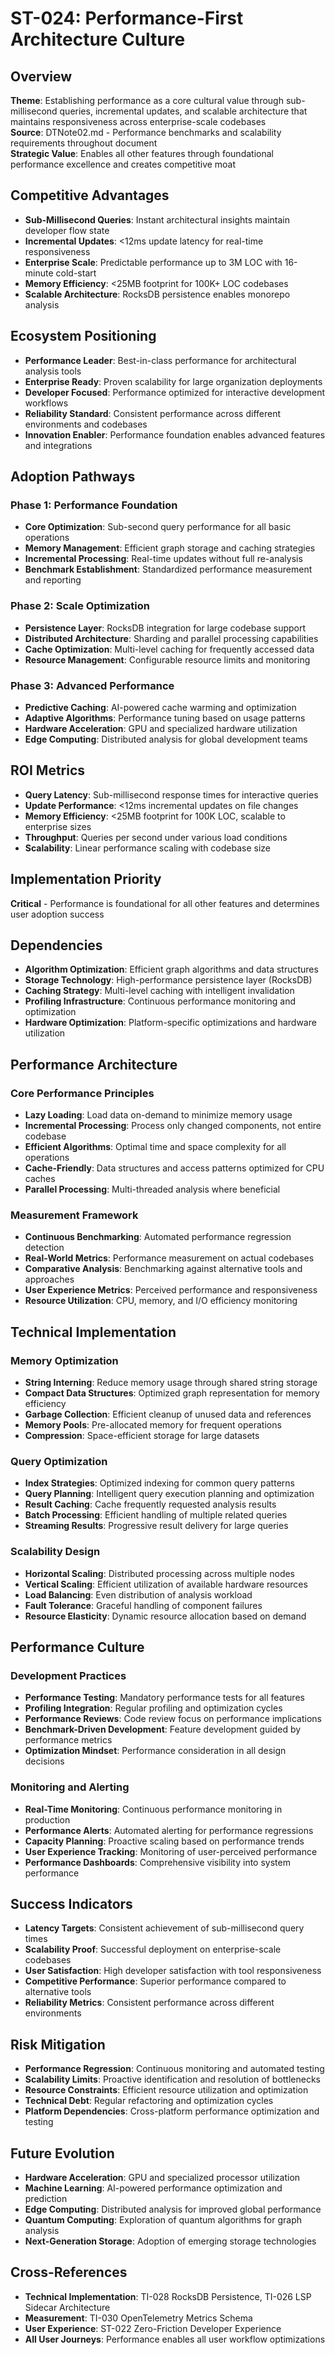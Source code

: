 # ST-024: Performance-First Architecture Culture

## Overview
**Theme**: Establishing performance as a core cultural value through sub-millisecond queries, incremental updates, and scalable architecture that maintains responsiveness across enterprise-scale codebases  
**Source**: DTNote02.md - Performance benchmarks and scalability requirements throughout document  
**Strategic Value**: Enables all other features through foundational performance excellence and creates competitive moat

## Competitive Advantages
- **Sub-Millisecond Queries**: Instant architectural insights maintain developer flow state
- **Incremental Updates**: <12ms update latency for real-time responsiveness
- **Enterprise Scale**: Predictable performance up to 3M LOC with 16-minute cold-start
- **Memory Efficiency**: <25MB footprint for 100K+ LOC codebases
- **Scalable Architecture**: RocksDB persistence enables monorepo analysis

## Ecosystem Positioning
- **Performance Leader**: Best-in-class performance for architectural analysis tools
- **Enterprise Ready**: Proven scalability for large organization deployments
- **Developer Focused**: Performance optimized for interactive development workflows
- **Reliability Standard**: Consistent performance across different environments and codebases
- **Innovation Enabler**: Performance foundation enables advanced features and integrations

## Adoption Pathways

### Phase 1: Performance Foundation
- **Core Optimization**: Sub-second query performance for all basic operations
- **Memory Management**: Efficient graph storage and caching strategies
- **Incremental Processing**: Real-time updates without full re-analysis
- **Benchmark Establishment**: Standardized performance measurement and reporting

### Phase 2: Scale Optimization
- **Persistence Layer**: RocksDB integration for large codebase support
- **Distributed Architecture**: Sharding and parallel processing capabilities
- **Cache Optimization**: Multi-level caching for frequently accessed data
- **Resource Management**: Configurable resource limits and monitoring

### Phase 3: Advanced Performance
- **Predictive Caching**: AI-powered cache warming and optimization
- **Adaptive Algorithms**: Performance tuning based on usage patterns
- **Hardware Acceleration**: GPU and specialized hardware utilization
- **Edge Computing**: Distributed analysis for global development teams

## ROI Metrics
- **Query Latency**: Sub-millisecond response times for interactive queries
- **Update Performance**: <12ms incremental updates on file changes
- **Memory Efficiency**: <25MB footprint for 100K LOC, scalable to enterprise sizes
- **Throughput**: Queries per second under various load conditions
- **Scalability**: Linear performance scaling with codebase size

## Implementation Priority
**Critical** - Performance is foundational for all other features and determines user adoption success

## Dependencies
- **Algorithm Optimization**: Efficient graph algorithms and data structures
- **Storage Technology**: High-performance persistence layer (RocksDB)
- **Caching Strategy**: Multi-level caching with intelligent invalidation
- **Profiling Infrastructure**: Continuous performance monitoring and optimization
- **Hardware Optimization**: Platform-specific optimizations and hardware utilization

## Performance Architecture

### Core Performance Principles
- **Lazy Loading**: Load data on-demand to minimize memory usage
- **Incremental Processing**: Process only changed components, not entire codebase
- **Efficient Algorithms**: Optimal time and space complexity for all operations
- **Cache-Friendly**: Data structures and access patterns optimized for CPU caches
- **Parallel Processing**: Multi-threaded analysis where beneficial

### Measurement Framework
- **Continuous Benchmarking**: Automated performance regression detection
- **Real-World Metrics**: Performance measurement on actual codebases
- **Comparative Analysis**: Benchmarking against alternative tools and approaches
- **User Experience Metrics**: Perceived performance and responsiveness
- **Resource Utilization**: CPU, memory, and I/O efficiency monitoring

## Technical Implementation

### Memory Optimization
- **String Interning**: Reduce memory usage through shared string storage
- **Compact Data Structures**: Optimized graph representation for memory efficiency
- **Garbage Collection**: Efficient cleanup of unused data and references
- **Memory Pools**: Pre-allocated memory for frequent operations
- **Compression**: Space-efficient storage for large datasets

### Query Optimization
- **Index Strategies**: Optimized indexing for common query patterns
- **Query Planning**: Intelligent query execution planning and optimization
- **Result Caching**: Cache frequently requested analysis results
- **Batch Processing**: Efficient handling of multiple related queries
- **Streaming Results**: Progressive result delivery for large queries

### Scalability Design
- **Horizontal Scaling**: Distributed processing across multiple nodes
- **Vertical Scaling**: Efficient utilization of available hardware resources
- **Load Balancing**: Even distribution of analysis workload
- **Fault Tolerance**: Graceful handling of component failures
- **Resource Elasticity**: Dynamic resource allocation based on demand

## Performance Culture

### Development Practices
- **Performance Testing**: Mandatory performance tests for all features
- **Profiling Integration**: Regular profiling and optimization cycles
- **Performance Reviews**: Code review focus on performance implications
- **Benchmark-Driven Development**: Feature development guided by performance metrics
- **Optimization Mindset**: Performance consideration in all design decisions

### Monitoring and Alerting
- **Real-Time Monitoring**: Continuous performance monitoring in production
- **Performance Alerts**: Automated alerting for performance regressions
- **Capacity Planning**: Proactive scaling based on performance trends
- **User Experience Tracking**: Monitoring of user-perceived performance
- **Performance Dashboards**: Comprehensive visibility into system performance

## Success Indicators
- **Latency Targets**: Consistent achievement of sub-millisecond query times
- **Scalability Proof**: Successful deployment on enterprise-scale codebases
- **User Satisfaction**: High developer satisfaction with tool responsiveness
- **Competitive Performance**: Superior performance compared to alternative tools
- **Reliability Metrics**: Consistent performance across different environments

## Risk Mitigation
- **Performance Regression**: Continuous monitoring and automated testing
- **Scalability Limits**: Proactive identification and resolution of bottlenecks
- **Resource Constraints**: Efficient resource utilization and optimization
- **Technical Debt**: Regular refactoring and optimization cycles
- **Platform Dependencies**: Cross-platform performance optimization and testing

## Future Evolution
- **Hardware Acceleration**: GPU and specialized processor utilization
- **Machine Learning**: AI-powered performance optimization and prediction
- **Edge Computing**: Distributed analysis for improved global performance
- **Quantum Computing**: Exploration of quantum algorithms for graph analysis
- **Next-Generation Storage**: Adoption of emerging storage technologies

## Cross-References
- **Technical Implementation**: TI-028 RocksDB Persistence, TI-026 LSP Sidecar Architecture
- **Measurement**: TI-030 OpenTelemetry Metrics Schema
- **User Experience**: ST-022 Zero-Friction Developer Experience
- **All User Journeys**: Performance enables all user workflow optimizations